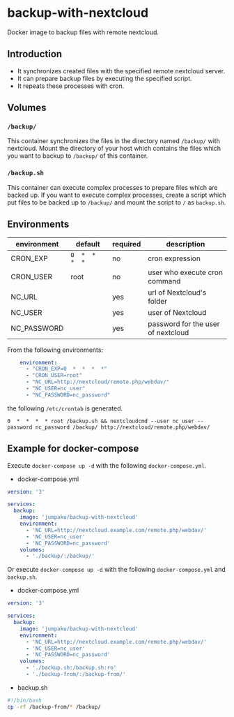 # backup-with-nextcloud

Docker image to backup files with remote nextcloud.

## Introduction

* It synchronizes created files with the specified remote nextcloud server.
* It can prepare backup files by executing the specified script.
* It repeats these processes with cron.

## Volumes

### `/backup/`

This container synchronizes the files in the directory named `/backup/` with nextcloud.
Mount the directory of your host which contains the files which you want to backup to `/backup/` of this container.

### `/backup.sh`

This container can execute complex processes to prepare files which are backed up.
If you want to execute complex processes, create a script which put files to be backed up to `/backup/` and mount the script to `/` as `backup.sh`.


## Environments

| environment | default         | required | description |
|-------------|-----------------|----------|-------------|
| CRON_EXP    | `0  *  *  *  *` | no       | cron expression |
| CRON_USER   | root            | no       | user who execute cron command |
| NC_URL      |                 | yes      | url of Nextcloud's folder |
| NC_USER     |                 | yes      | user of Nextcloud |
| NC_PASSWORD |                 | yes      | password for the user of nextcloud |

From the following environments:

```yml
    environment: 
      - "CRON_EXP=0  *  *  *  *"
      - "CRON_USER=root"
      - "NC_URL=http://nextcloud/remote.php/webdav/"
      - "NC_USER=nc_user"
      - "NC_PASSWORD=nc_password"
```

the following `/etc/crontab` is generated.

```
0  *  *  *  * root /backup.sh && nextcloudcmd --user nc_user --password nc_password /backup/ http://nextcloud/remote.php/webdav/
```


## Example for docker-compose

Execute `docker-compose up -d` with the following `docker-compose.yml`.

* docker-compose.yml

```yml
version: '3'

services: 
  backup:
    image: 'jumpaku/backup-with-nextcloud'
    environment: 
      - 'NC_URL=http://nextcloud.example.com/remote.php/webdav/'
      - 'NC_USER=nc_user'
      - 'NC_PASSWORD=nc_password'
    volumes: 
      - './backup/:/backup/'
```

Or execute `docker-compose up -d` with the following `docker-compose.yml` and `backup.sh`.

* docker-compose.yml

```yml
version: '3'

services: 
  backup:
    image: 'jumpaku/backup-with-nextcloud'
    environment: 
      - 'NC_URL=http://nextcloud.example.com/remote.php/webdav/'
      - 'NC_USER=nc_user'
      - 'NC_PASSWORD=nc_password'
    volumes: 
      - './backup.sh:/backup.sh:ro'
      - './backup-from/:/backup-from/'
```

* backup.sh

```sh
#!/bin/bash
cp -rf /backup-from/* /backup/
```
